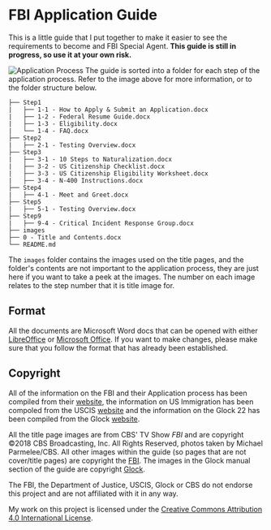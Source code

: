 # FBI Application Guide

This is a little guide that I put together to make it easier to see the requirements to become and FBI Special Agent. **This guide is still in progress, so use it at your own risk.**

![Application Process](https://www.fbijobs.gov/sites/default/files/FBI_Graphic_ApplicationProcess_SpecialAgent_Website_943x551-min.png)
The guide is sorted into a folder for each step of the application process. Refer to the image above for more information, or to the folder structure below.

```
├── Step1
|   ├── 1-1 - How to Apply & Submit an Application.docx
|   ├── 1-2 - Federal Resume Guide.docx
|   ├── 1-3 - Eligibility.docx
|   └── 1-4 - FAQ.docx
├── Step2
|   ├── 2-1 - Testing Overview.docx
├── Step3
|   ├── 3-1 - 10 Steps to Naturalization.docx
|   ├── 3-2 - US Citizenship Checklist.docx
|   ├── 3-3 - US Citizenship Eligibility Worksheet.docx
|   ├── 3-4 - N-400 Instructions.docx
├── Step4
|   ├── 4-1 - Meet and Greet.docx
├── Step5
|   ├── 5-1 - Testing Overview.docx
├── Step9
|   ├── 9-4 - Critical Incident Response Group.docx
├── images
├── 0 - Title and Contents.docx
└── README.md
```

The `images` folder contains the images used on the title pages, and the folder's contents are not important to the application process, they are just here if you want to take a peek at the images. The number on each image relates to the step number that it is title image for.

## Format
All the documents are Microsoft Word docs that can be opened with either [LibreOffice](https://www.libreoffice.org/) or [Microsoft Office](https://products.office.com/en-ca/products).
If you want to make changes, please make sure that you follow the format that has already been established.

## Copyright
All of the information on the FBI and their Application process has been compiled from their [website](https://fbi.gov), the information on US Immigration has been compoled from the USCIS [website](https://www.uscis.gov/) and the information on the Glock 22 has been compiled from the Glock [website](https://www.glock.com/). 

All the title page images are from CBS' TV Show _FBI_ and are copyright ©2018 CBS Broadcasting, Inc. All Rights Reserved, photos taken by Michael Parmelee/CBS. All other images within the guide (so pages that are not cover/title pages) are copyright the [FBI](https://fbi.gov). The images in the Glock manual section of the guide are copyright [Glock](https://www.glock.com/).

The FBI, the Department of Justice, USCIS, Glock or CBS do not endorse this project and are not affiliated with it in any way.

My work on this project is licensed under the [Creative Commons Attribution 4.0 International License](https://creativecommons.org/licenses/by/4.0/).
